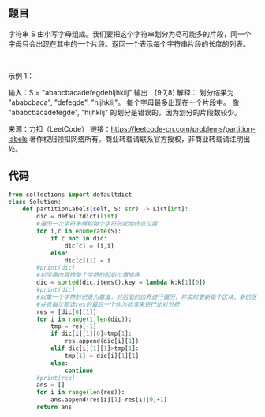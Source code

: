 ## 题目
字符串 S 由小写字母组成。我们要把这个字符串划分为尽可能多的片段，同一个字母只会出现在其中的一个片段。返回一个表示每个字符串片段的长度的列表。

 

示例 1：

输入：S = "ababcbacadefegdehijhklij"
输出：[9,7,8]
解释：
划分结果为 "ababcbaca", "defegde", "hijhklij"。
每个字母最多出现在一个片段中。
像 "ababcbacadefegde", "hijhklij" 的划分是错误的，因为划分的片段数较少。

来源：力扣（LeetCode）
链接：https://leetcode-cn.com/problems/partition-labels
著作权归领扣网络所有。商业转载请联系官方授权，非商业转载请注明出处。

## 代码
```python
from collections import defaultdict
class Solution:
    def partitionLabels(self, S: str) -> List[int]:
        dic = defaultdict(list)
        #遍历一次字符串得到每个字符的起始终点位置
        for i,c in enumerate(S):
            if c not in dic:
                dic[c] = [i,i]
            else:
                dic[c][1] = i 
        #print(dic)
        #对字典内容按每个字符的起始位置排序
        dic = sorted(dic.items(),key = lambda k:k[1][0])
        #print(dic)
        #以第一个字符的记录为基准，对后面的边界进行遍历，并实时更新每个区块，新的区块即当前字符的初始位置大于当前的标准的终止位置，那就新append
        #并且每次都选res的最后一个作为标准来进行比对分析
        res = [dic[0][1]]
        for i in range(1,len(dic)):
            tmp = res[-1]
            if dic[i][1][0]>tmp[1]:
                res.append(dic[i][1])
            elif dic[i][1][1]>tmp[1]:
                tmp[1] = dic[i][1][1]
            else:
                continue
        #print(res)
        ans = []
        for i in range(len(res)):
            ans.append(res[i][1]-res[i][0]+1)
        return ans
```
